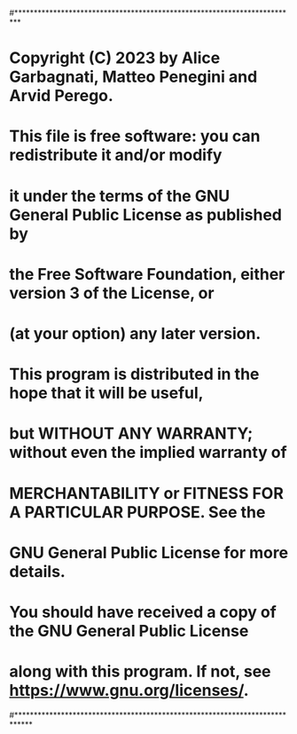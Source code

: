 #*************************************************************************
#	Copyright (C) 2023 by Alice Garbagnati, Matteo Penegini and Arvid Perego.
#
#	This file is free software: you can redistribute it and/or modify
#	it under the terms of the GNU General Public License as published by
#	the Free Software Foundation, either version 3 of the License, or
#	(at your option) any later version.
#
#	This program is distributed in the hope that it will be useful,
#	but WITHOUT ANY WARRANTY; without even the implied warranty of
#	MERCHANTABILITY or FITNESS FOR A PARTICULAR PURPOSE.  See the
#	GNU General Public License for more details.
#
#	You should have received a copy of the GNU General Public License
#	along with this program.  If not, see <https://www.gnu.org/licenses/>.
#****************************************************************************

